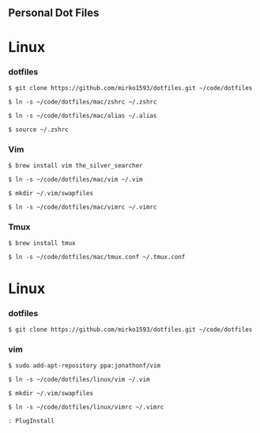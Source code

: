 ## Personal Dot Files 

# Linux

### dotfiles
```
$ git clone https://github.com/mirko1593/dotfiles.git ~/code/dotfiles

$ ln -s ~/code/dotfiles/mac/zshrc ~/.zshrc

$ ln -s ~/code/dotfiles/mac/alias ~/.alias

$ source ~/.zshrc
```

### Vim
```
$ brew install vim the_silver_searcher

$ ln -s ~/code/dotfiles/mac/vim ~/.vim

$ mkdir ~/.vim/swapfiles

$ ln -s ~/code/dotfiles/mac/vimrc ~/.vimrc

```

### Tmux
```
$ brew install tmux

$ ln -s ~/code/dotfiles/mac/tmux.conf ~/.tmux.conf
```

# Linux

### dotfiles
```
$ git clone https://github.com/mirko1593/dotfiles.git ~/code/dotfiles
```

### vim
```
$ sudo add-apt-repository ppa:jonathonf/vim

$ ln -s ~/code/dotfiles/linux/vim ~/.vim

$ mkdir ~/.vim/swapfiles

$ ln -s ~/code/dotfiles/linux/vimrc ~/.vimrc

: PlugInstall
```
